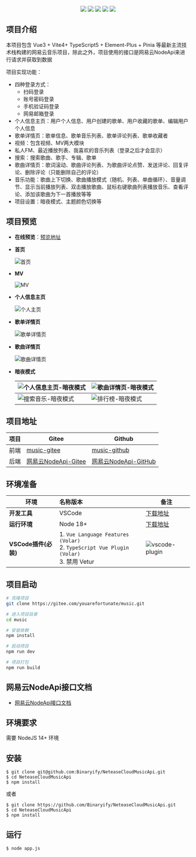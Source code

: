 <p align="center">
    <img src="https://img.shields.io/badge/Vue-3.3.4-brightgreen.svg"/>
    <img src="https://img.shields.io/badge/Vite-4.5.1-green.svg"/>
    <img src="https://img.shields.io/badge/Element Plus-2.3.12-blue.svg"/>
    <img src="https://img.shields.io/badge/license-MIT-green.svg"/>
    <a href="https://gitee.com/youarefortunate" target="_blank">
        <img src="https://img.shields.io/badge/Author-Youarefortunate-orange.svg"/>
    </a>
</p>


## 项目介绍

本项目包含 Vue3 + Vite4+ TypeScript5 + Element-Plus + Pinia 等最新主流技术栈构建的网易云音乐项目，除此之外，项目使用的接口是网易云NodeApi来进行请求并获取到数据

项目实现功能：

- 四种登录方式：
  - 扫码登录
  - 账号密码登录
  - 手机验证码登录
  - 网易邮箱登录
- 个人信息主页：用户个人信息、用户创建的歌单、用户收藏的歌单、编辑用户个人信息
- 歌单详情页：歌单信息、歌单音乐列表、歌单评论列表、歌单收藏者
- 视频：包含视频、MV两大模块
- 私人FM、最近播放列表、我喜欢的音乐列表（登录之后才会显示）
- 搜索：搜索歌曲、歌手、专辑、歌单
- 歌曲详情页：歌词滚动、歌曲评论列表、为歌曲评论点赞、发送评论、回复评论、删除评论（只能删除自己的评论）
- 音乐功能：歌曲上下切换、歌曲播放模式（随机、列表、单曲循环）、音量调节、显示当前播放列表、双击播放歌曲、鼠标右键歌曲列表播放音乐、查看评论、添加该歌曲为下一首播放等等
- 项目设置：暗夜模式、主题颜色切换等

## 项目预览

- **在线预览**：[预览地址](http://43.139.205.178:9527/)

- **首页**

  ![首页](https://gitee.com/youarefortunate/music_readme_preview_img/raw/master/home.png)

- **MV**

  ![MV](https://gitee.com/youarefortunate/music_readme_preview_img/raw/master/mv.png)

- **个人信息主页**

  ![个人主页](https://gitee.com/youarefortunate/music_readme_preview_img/raw/master/user-profile.png)

- **歌单详情页**

  ![歌单详情页](https://gitee.com/youarefortunate/music_readme_preview_img/raw/master/songlist-detail.png)

- **歌曲详情页**

  ![歌曲详情页](https://gitee.com/youarefortunate/music_readme_preview_img/raw/master/music-detail.png)

- **暗夜模式**

  |![个人信息主页-暗夜模式](https://gitee.com/youarefortunate/music_readme_preview_img/raw/master/user-profile-dark.png) | ![歌曲详情页-暗夜模式](https://gitee.com/youarefortunate/music_readme_preview_img/raw/master/music-detail-dark.png) |
  | ------------------------------------------------------ | ------------------------------------------------------ |
  | ![搜索音乐-暗夜模式](https://gitee.com/youarefortunate/music_readme_preview_img/raw/master/search-music-dark.png) | ![排行榜-暗夜模式](https://gitee.com/youarefortunate/music_readme_preview_img/raw/master/ranking-dark.png)

## 项目地址

| 项目 | Gitee                                                        | Github                                                       |
| ---- | ------------------------------------------------------------ | ------------------------------------------------------------ | 
| 前端 | [music-gitee](https://gitee.com/youarefortunate/music) | [music-github](https://github.com/Youarefortunate/music) |  |
| 后端 | [网易云NodeApi-Gitee](https://gitee.com/long-wenwu-bala/netease-cloud-music-api.git)       | [网易云NodeApi-GitHub](https://github.com/w4ctech/NeteaseCloudMusicApi.git) |

## 环境准备

| 环境                 | 名称版本                                                     | 备注                                                         |
| -------------------- | :----------------------------------------------------------- | ------------------------------------------------------------ |
| **开发工具**         | VSCode                                                       | [下载地址](https://code.visualstudio.com/Download)           |
| **运行环境**         | Node 18+                                                     | [下载地址](http://nodejs.cn/download)                        |
| **VSCode插件(必装)** | 1. `Vue Language Features (Volar) ` <br/> 2. `TypeScript Vue Plugin (Volar) `  <br/>3. 禁用 Vetur | ![vscode-plugin](https://foruda.gitee.com/images/1687755823108948048/d0198b2d_716974.png) |

## 项目启动

```bash
# 克隆项目
git clone https://gitee.com/youarefortunate/music.git

# 进入项目目录
cd music

# 安装依赖
npm install

# 启动项目
npm run dev

# 项目打包
npm run build
```

## 网易云NodeApi接口文档

- [网易云NodeApi接口文档](https://binaryify.github.io/NeteaseCloudMusicApi/#/)

## 环境要求

需要 NodeJS 14+ 环境

## 安装

```shell
$ git clone git@github.com:Binaryify/NeteaseCloudMusicApi.git
$ cd NeteaseCloudMusicApi
$ npm install
```

或者

```shell
$ git clone https://github.com/Binaryify/NeteaseCloudMusicApi.git
$ cd NeteaseCloudMusicApi
$ npm install
```

## 运行

```shell
$ node app.js
```
